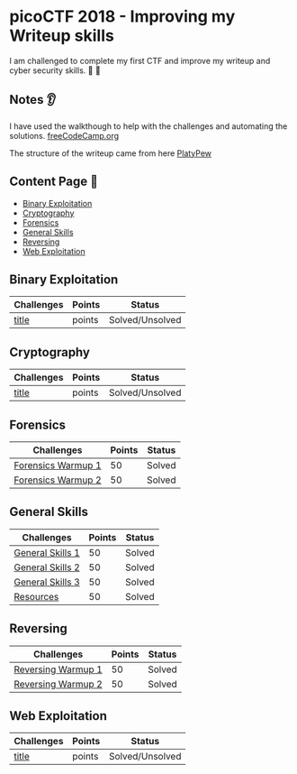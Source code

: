 # picoCTF 2018 - Improving my Writeup skills

I am challenged to complete my first CTF and improve my writeup and cyber security skills. :snail: :bust_in_silhouette:

## Notes :ear:

I have used the walkthough to help with the challenges and automating the solutions. [freeCodeCamp.org](https://www.youtube.com/watch?v=uIkxsBgkpj8)

The structure of the writeup came from here [PlatyPew](https://github.com/PlatyPew/picoctf-2018-writeup)

## Content Page :notebook:
  - [Binary Exploitation](#binary-exploitation)
  - [Cryptography](#cryptography)
  - [Forensics](#forensics)
  - [General Skills](#general-skills)
  - [Reversing](#reversing)
  - [Web Exploitation](#web-exploitation)

## Binary Exploitation

<table>
    <thead>
        <tr class="header">
            <th>Challenges</th>
            <th>Points</th>
            <th>Status</th>
        </tr>
    </thead>
    <tbody>
        <tr>
            <td markdown="span"><a href="#">title</a></td>
            <td markdown="span">points</td>
            <td markdown="span">Solved/Unsolved</td>
        </tr>
    </tbody>
</table>

## Cryptography
<table>
    <thead>
        <tr class="header">
            <th>Challenges</th>
            <th>Points</th>
            <th>Status</th>
        </tr>
    </thead>
    <tbody>
        <tr>
            <td markdown="span"><a href="#">title</a></td>
            <td markdown="span">points</td>
            <td markdown="span">Solved/Unsolved</td>
        </tr>
    </tbody>
</table>

## Forensics
<table>
    <thead>
        <tr class="header">
            <th>Challenges</th>
            <th>Points</th>
            <th>Status</th>
        </tr>
    </thead>
    <tbody>
        <tr>
            <td markdown="span"><a href="forensics_warmup_1_COMPLETED">Forensics Warmup 1</a></td>
            <td markdown="span">50</td>
            <td markdown="span">Solved</td>
        </tr>
        <tr>
            <td markdown="span"><a href="forensics_warmup_2_COMPLETED">Forensics Warmup 2</a></td>
            <td markdown="span">50</td>
            <td markdown="span">Solved</td>
        </tr>
    </tbody>
</table>

## General Skills
<table>
    <thead>
        <tr class="header">
            <th>Challenges</th>
            <th>Points</th>
            <th>Status</th>
        </tr>
    </thead>
    <tbody>
        <tr>
            <td markdown="span"><a href="general_warmup_1_COMPLETED">General Skills 1</a></td>
            <td markdown="span">50</td>
            <td markdown="span">Solved</td>
        </tr>
        <tr>
            <td markdown="span"><a href="general_warmup_2_COMPLETED">General Skills 2</a></td>
            <td markdown="span">50</td>
            <td markdown="span">Solved</td>
        </tr>
        <tr>
            <td markdown="span"><a href="general_warmup_3_COMPLETED">General Skills 3</a></td>
            <td markdown="span">50</td>
            <td markdown="span">Solved</td>
        </tr>
        <tr>
            <td markdown="span"><a href="resources_COMPLETED">Resources</a></td>
            <td markdown="span">50</td>
            <td markdown="span">Solved</td>
        </tr>
    </tbody>
</table>

## Reversing
<table>
    <thead>
        <tr class="header">
            <th>Challenges</th>
            <th>Points</th>
            <th>Status</th>
        </tr>
    </thead>
    <tbody>
        <tr>
            <td markdown="span"><a href="reversing/reversing_warmup_1_COMPLETED">Reversing Warmup 1</a></td>
            <td markdown="span">50</td>
            <td markdown="span">Solved</td>
        </tr>
        <tr>
            <td markdown="span"><a href="reversing/reversing_warmup_2_COMPLETED">Reversing Warmup 2</a></td>
            <td markdown="span">50</td>
            <td markdown="span">Solved</td>
        </tr>
    </tbody>
</table>

## Web Exploitation
<table>
    <thead>
        <tr class="header">
            <th>Challenges</th>
            <th>Points</th>
            <th>Status</th>
        </tr>
    </thead>
    <tbody>
        <tr>
            <td markdown="span"><a href="#">title</a></td>
            <td markdown="span">points</td>
            <td markdown="span">Solved/Unsolved</td>
        </tr>
    </tbody>
</table>